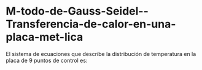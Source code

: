# M-todo-de-Gauss-Seidel--Transferencia-de-calor-en-una-placa-met-lica
El sistema de ecuaciones que describe la distribución de temperatura en la placa de 9 puntos de control es:
